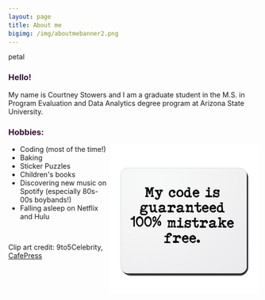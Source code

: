 ```yaml
---
layout: page
title: About me
bigimg: /img/aboutmebanner2.png
---
```

petal
<h3> Hello! </h3>

My name is Courtney Stowers and I am a graduate student in the M.S. in Program Evaluation and Data Analytics degree program at Arizona State University.

<h3> Hobbies: </h3>

<img src="/img/codeclipart.jpg" width="300"/>

<div class="list" markdown="1">
<p>
<ul>
<li> Coding (most of the time!) </li>
<li> Baking </li>
<li> Sticker Puzzles </li>
<li> Children's books </li>
<li> Discovering new music on Spotify (especially 80s-00s boybands!) </li>
<li> Falling asleep on Netflix and Hulu </li>
</ul>
<p>
</div>

<br>

Clip art credit: 9to5Celebrity, [CafePress](https://www.cafepress.com/+funny_computer_programmer_joke_quote_mousepad,749921093)

<br>

<style>

h3{
color: #331132;
}

.list p{
float: left;
}

img{
vertical-align: middle;
float: right;    
}

.tinytext p{
font-size: 1
}

.link{ color: #ff5e6c; 
}

</style>
